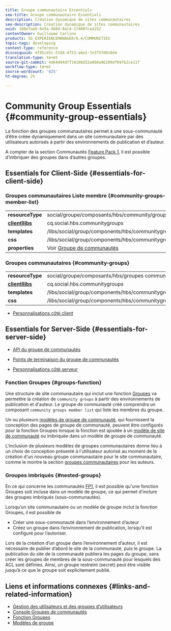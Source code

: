 ```yaml
---
title: Groupe communautaire Essentials
seo-title: Groupe communautaire Essentials
description: Création dynamique de sites communautaires
seo-description: Création dynamique de sites communautaires
uuid: 168e7aeb-6e9a-468d-8ac4-274007cea252
contentOwner: Guillaume Carlino
products: SG_EXPERIENCEMANAGER/6.4/COMMUNITIES
topic-tags: developing
content-type: reference
discoiquuid: 4f85cd3c-5158-4f23-abe2-7e375fd0c8d4
translation-type: tm+mt
source-git-commit: 4d64494dff34108d32e060a96209df697b2ce11f
workflow-type: tm+mt
source-wordcount: '425'
ht-degree: 2%

---
```



# Community Group Essentials {#community-group-essentials}

La fonction des groupes communautaires permet à une sous-communauté d’être créée dynamiquement dans un site communautaire par des utilisateurs autorisés à partir des environnements de publication et d’auteur.

A compter de la section Communautés [Feature Pack 1](deploy-communities.md#latestfeaturepack), il est possible d’imbriquer des groupes dans d’autres groupes.

## Essentials for Client-Side {#essentials-for-client-side}

### Groupes communautaires Liste membre {#community-groups-member-list}

<table> 
 <tbody>
  <tr>
   <td> <strong>resourceType</strong></td> 
   <td>social/groupe/composants/hbs/community/groupmembellist</td> 
  </tr>
  <tr>
   <td> <a href="clientlibs.md"><strong>clientllibs</strong></a></td> 
   <td>cq.social.hbs.communitygroups</td> 
  </tr>
  <tr>
   <td> <strong>templates</strong></td> 
   <td> /libs/social/group/components/hbs/communitygroupmemberlist/communitygroupmemberlist.hbs<br /> </td> 
  </tr>
  <tr>
   <td> <strong>css</strong></td> 
   <td> /libs/social/group/components/hbs/communitygroupmemberlist/clientlibs/memberList.css</td> 
  </tr>
  <tr>
   <td><strong>properties</strong></td> 
   <td>Voir <a href="creating-groups.md">Groupe de communautés</a></td> 
  </tr>
 </tbody>
</table>

### Groupes communautaires {#community-groups}

<table> 
 <tbody>
  <tr>
   <td> <strong>resourceType</strong></td> 
   <td>social/groupe/composants/hbs/groupes communautaires</td> 
  </tr>
  <tr>
   <td> <a href="clientlibs.md"><strong>clientllibs</strong></a></td> 
   <td>cq.social.hbs.communitygroups</td> 
  </tr>
  <tr>
   <td> <strong>templates</strong></td> 
   <td> /libs/social/group/components/hbs/communitygroups/communitygroups.hbs<br /> </td> 
  </tr>
  <tr>
   <td> <strong>css</strong></td> 
   <td> /libs/social/group/components/hbs/communitygroupmemberlist/clientlibs/communitygroups.css</td> 
  </tr>
 </tbody>
</table>

* [Personnalisations côté client](client-customize.md)

## Essentials for Server-Side {#essentials-for-server-side}

* [API du groupe de communautés](https://helpx.adobe.com/experience-manager/6-4/sites/developing/using/reference-materials/javadoc/com/adobe/cq/social/group/client/api/package-summary.html)

* [Points de terminaison du groupe de communautés](https://helpx.adobe.com/experience-manager/6-4/sites/developing/using/reference-materials/javadoc/com/adobe/cq/social/group/client/endpoints/package-summary.html)

* [Personnalisations côté serveur](server-customize.md)

### Fonction Groupes {#groups-function}

Une structure de site communautaire qui inclut une fonction [Groupes](functions.md#groups-function) va permettre la création de `community groups` à partir des environnements de publication et d&#39;auteur. Le groupe de communauté créé comprendra un composant `community groups member list` qui liste les membres du groupe.

Un ou plusieurs [modèles de groupe de communauté](tools-groups.md), qui fournissent la conception des pages de groupe de communauté, peuvent être configurés pour la fonction Groupes lorsque la fonction est ajoutée à un [modèle de site de communauté](sites.md) ou imbriquée dans un modèle de groupe de communauté.

L&#39;inclusion de plusieurs modèles de groupes communautaires donne lieu à un choix de conception présenté à l&#39;utilisateur autorisé au moment de la création d&#39;un nouveau groupe communautaire pour le site communautaire, comme le montre la section [groupes communautaires](creating-groups.md) pour les auteurs.

### Groupes imbriqués {#nested-groups}

En ce qui concerne les communautés [FP1](deploy-communities.md#latestfeaturepack), il est possible qu&#39;une fonction Groupes soit incluse dans un modèle de groupe, ce qui permet d&#39;inclure des groupes imbriqués (sous-communautés).

Lorsqu’un site communautaire ou un modèle de groupe inclut la fonction Groupes, il est possible de

* Créer une sous-communauté dans l’environnement d’auteur
* Créez un groupe dans l’environnement de publication, lorsqu’il est configuré pour l’autoriser.

Lors de la création d’un groupe dans l’environnement d’auteur, il est nécessaire de publier d’abord le site de la communauté, puis le groupe. La publication du site de la communauté publiera les pages du groupe, sans créer les groupes de membres de la sous-communauté pour lesquels des ACL sont définies. Ainsi, un groupe restreint (secret) peut être visible jusqu’à ce que le groupe soit explicitement publié.

## Liens et informations connexes {#links-and-related-information}

* [Gestion des utilisateurs et des groupes d’utilisateurs](users.md)
* [Console Groupes de communautés](groups.md)
* [Fonction Groupes](functions.md#groups-function)
* [Modèles de groupe](tools-groups.md)

